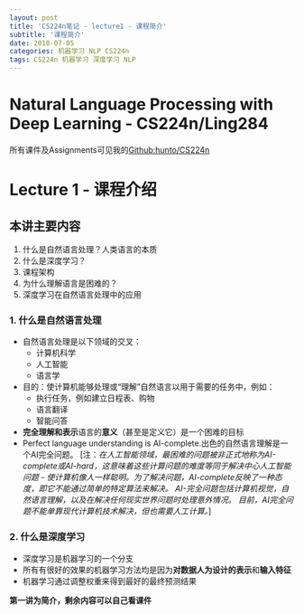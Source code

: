 ```yaml
---
layout: post
title: 'CS224n笔记 - lecture1 - 课程简介'
subtitle: '课程简介'
date: 2018-07-05
categories: 机器学习 NLP CS224n
tags: CS224n 机器学习 深度学习 NLP
---
```


# **Natural Language Processing with Deep Learning - CS224n/Ling284**


所有课件及Assignments可见我的[Github:hunto/CS224n](https://github.com/hunto/CS224n)

# Lecture 1 - 课程介绍

## 本讲主要内容
1. 什么是自然语言处理？人类语言的本质
2. 什么是深度学习？
3. 课程架构
4. 为什么理解语言是困难的？
5. 深度学习在自然语言处理中的应用

### 1. 什么是自然语言处理
* 自然语言处理是以下领域的交叉：
    * 计算机科学
    * 人工智能
    * 语言学
* 目的：使计算机能够处理或“理解”自然语言以用于需要的任务中，例如：
    * 执行任务，例如建立日程表、购物
    * 语言翻译
    * 智能问答
* **完全理解和表示**语言的**意义**（甚至是定义它）是一个困难的目标
* Perfect language understanding is AI-complete.出色的自然语言理解是一个AI完全问题。
[注：*在人工智能领域，最困难的问题被非正式地称为AI-complete或AI-hard，这意味着这些计算问题的难度等同于解决中心人工智能问题 - 使计算机像人一样聪明。为了解决问题，AI-complete反映了一种态度，即它不能通过简单的特定算法来解决。 AI-完全问题包括计算机视觉，自然语言理解，以及在解决任何现实世界问题时处理意外情况。 目前，AI完全问题不能单靠现代计算机技术解决，但也需要人工计算。*]

### 2. 什么是深度学习
* 深度学习是机器学习的一个分支
* 所有有很好的效果的机器学习方法均是因为**对数据人为设计的表示**和**输入特征**
* 机器学习通过调整权重来得到最好的最终预测结果


**第一讲为简介，剩余内容可以自己看课件**
